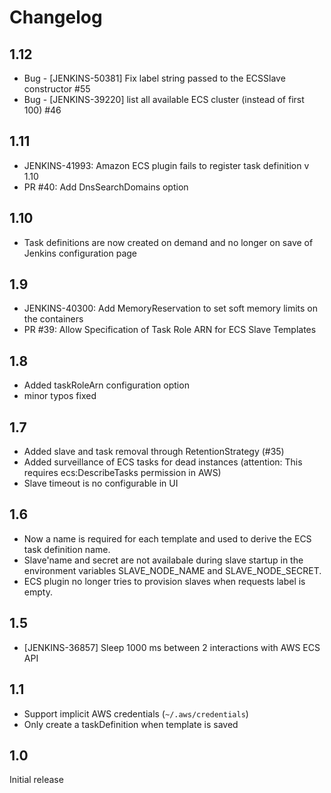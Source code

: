 # Changelog

## 1.12
- Bug - [JENKINS-50381] Fix label string passed to the ECSSlave constructor #55
- Bug - [JENKINS-39220] list all available ECS cluster (instead of first 100) #46

## 1.11
- JENKINS-41993: Amazon ECS plugin fails to register task definition v 1.10
- PR #40: Add DnsSearchDomains option

## 1.10
- Task definitions are now created on demand and no longer on save of Jenkins configuration page

## 1.9
- JENKINS-40300: Add MemoryReservation to set soft memory limits on the containers
- PR #39: Allow Specification of Task Role ARN for ECS Slave Templates

## 1.8
- Added taskRoleArn configuration option
- minor typos fixed

## 1.7
- Added slave and task removal through RetentionStrategy (#35)
- Added surveillance of ECS tasks for dead instances (attention: This requires ecs:DescribeTasks permission in AWS)
- Slave timeout is no configurable in UI

## 1.6
- Now a name is required for each template and used to derive the ECS task definition name.
- Slave'name and secret are not availabale during slave startup in the environment variables SLAVE_NODE_NAME and SLAVE_NODE_SECRET.
- ECS plugin no longer tries to provision slaves when requests label is empty.

## 1.5
- [JENKINS-36857] Sleep 1000 ms between 2 interactions with AWS ECS API

## 1.1
- Support implicit AWS credentials (`~/.aws/credentials`)
- Only create a taskDefinition when template is saved

## 1.0
Initial release

